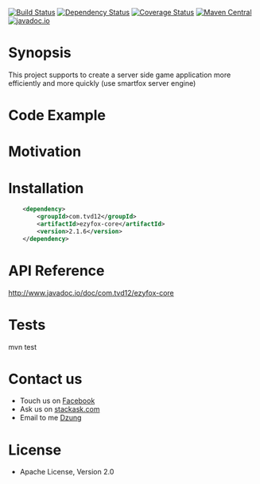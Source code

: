 [![Build Status](https://travis-ci.org/youngmonkeys/ezyfox-core.svg?branch=master)](https://travis-ci.org/youngmonkeys/ezyfox-core)
[![Dependency Status](https://www.versioneye.com/user/projects/5749e142138081000ea4f078/badge.svg?style=flat)](https://www.versioneye.com/user/projects/5749e142138081000ea4f078)
[![Coverage Status](https://coveralls.io/repos/github/youngmonkeys/ezyfox-core/badge.svg?branch=master)](https://coveralls.io/github/youngmonkeys/ezyfox-core?branch=master)
[![Maven Central](https://maven-badges.herokuapp.com/maven-central/com.tvd12/ezyfox-core/badge.svg)](https://maven-badges.herokuapp.com/maven-central/com.tvd12/ezyfox-core)
[![javadoc.io](https://javadoc.io/badge2/com.tvd12/ezyfox-core/javadoc.io.svg)](https://javadoc.io/doc/com.tvd12/ezyfox-core)

# Synopsis

This project supports to create a server side game application more efficiently and more quickly (use smartfox server engine)

# Code Example

# Motivation

# Installation

```xml
    <dependency>
        <groupId>com.tvd12</groupId>
        <artifactId>ezyfox-core</artifactId>
        <version>2.1.6</version>
    </dependency>
```

# API Reference

http://www.javadoc.io/doc/com.tvd12/ezyfox-core

# Tests

mvn test

# Contact us

- Touch us on [Facebook](https://www.facebook.com/youngmonkeys.org)
- Ask us on [stackask.com](https://stackask.com)
- Email to me [Dzung](mailto:itprono3@gmail.com)

# License

- Apache License, Version 2.0
    

